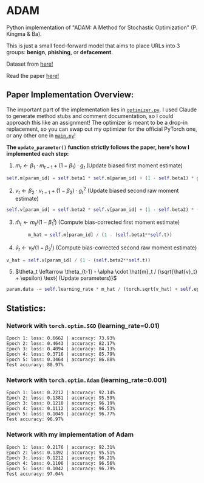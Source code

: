# ADAM
Python implementation of "ADAM: A Method for Stochastic Optimization" (P. Kingma & Ba).

This is just a small feed-forward model that aims to place URLs into 3 groups: **benign**, **phishing**, or **defacement**.

Dataset from [here!](https://www.kaggle.com/datasets/sid321axn/malicious-urls-dataset/data)

Read the paper [here!](https://arxiv.org/abs/1412.6980)

## Paper Implementation Overview:

The important part of the implementation lies in [`optimizer.py`](). I used Claude to generate method stubs and comment documentation, so I could approach this like an assignment! The optimizer is meant to be a drop-in replacement, so you can swap out my optimizer for the official PyTorch one, or any other one in [`main.py`]()!

**The `update_parameter()` function strictly follows the paper, here's how I implemented each step:**
1) $m_t \leftarrow \beta_1 \cdot m_{t-1} + (1-\beta_1) \cdot g_t \text{ (Update biased first moment estimate)}$
```Python
self.m[param_id] = self.beta1 * self.m[param_id] + (1 - self.beta1) * grad
```

2) $v_t \leftarrow \beta_2 \cdot v_{t-1} + (1-\beta_2) \cdot g_t^2 \text{ (Update biased second raw moment estimate)}$
```Python
self.v[param_id] = self.beta2 * self.v[param_id] + (1 - self.beta2) * (grad**2)
```

3) $\hat{m}_t \leftarrow m_t / (1-\beta_1^t) \text{ (Compute bias-corrected first moment estimate)}$
```Python
        m_hat = self.m[param_id] / (1 - (self.beta1**self.t))
```

4) $\hat{v}_t \leftarrow v_t / (1-\beta_2^t) \text{ (Compute bias-corrected second raw moment estimate)}$
```Python
v_hat = self.v[param_id] / (1 - (self.beta2**self.t))
```

5) $\theta_t \leftarrow \theta_{t-1} - \alpha \cdot \hat{m}_t / (\sqrt{\hat{v}_t} + \epsilon) \text{ (Update parameters)}$
```Python
param.data -= self.learning_rate * m_hat / (torch.sqrt(v_hat) + self.eps)
```


## Statistics:

### Network with `torch.optim.SGD` (learning_rate=0.01)
```
Epoch 1: loss: 0.6662 | accuracy: 73.93%
Epoch 2: loss: 0.4643 | accuracy: 82.17%
Epoch 3: loss: 0.4094 | accuracy: 84.13%
Epoch 4: loss: 0.3716 | accuracy: 85.79%
Epoch 5: loss: 0.3464 | accuracy: 86.88%
Test accuracy: 88.97%
```

### Network with `torch.optim.Adam` (learning_rate=0.001)
```
Epoch 1: loss: 0.2212 | accuracy: 92.14%
Epoch 2: loss: 0.1381 | accuracy: 95.59%
Epoch 3: loss: 0.1210 | accuracy: 96.19%
Epoch 4: loss: 0.1112 | accuracy: 96.53%
Epoch 5: loss: 0.1049 | accuracy: 96.77%
Test accuracy: 96.97%
```

### Network with my implementation of Adam
```
Epoch 1: loss: 0.2176 | accuracy: 92.31%
Epoch 2: loss: 0.1392 | accuracy: 95.51%
Epoch 3: loss: 0.1212 | accuracy: 96.21%
Epoch 4: loss: 0.1106 | accuracy: 96.56%
Epoch 5: loss: 0.1042 | accuracy: 96.79%
Test accuracy: 97.04%
```

